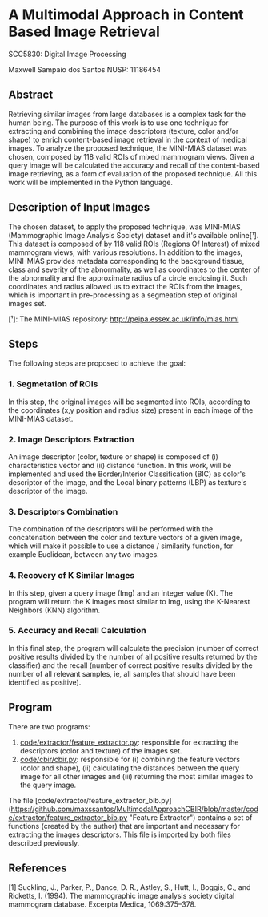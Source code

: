 # A Multimodal Approach in Content Based Image Retrieval

SCC5830: Digital Image Processing

Maxwell Sampaio dos Santos NUSP: 11186454


## Abstract
Retrieving similar images from large databases is a complex task for the human being. The purpose of this work is to use one technique for extracting and combining the image descriptors (texture, color and/or shape) to enrich content-based image retrieval in the context of medical images. To analyze the proposed technique, the MINI-MIAS dataset was chosen, composed by 118 valid ROIs of mixed mammogram views. Given a query image will be calculated the accuracy and recall of the content-based image retrieving, as a form of evaluation of the proposed technique. All this work will be implemented in the Python language.


## Description of Input Images
The chosen dataset, to apply the proposed technique, was MINI-MIAS (Mammographic Image Analysis Society) dataset and it's available online[¹]. This dataset is composed of by 118 valid ROIs (Regions Of Interest) of mixed mammogram views, with various resolutions. In addition to the images, MINI-MIAS provides metadata corresponding to the background tissue, class and severity of the abnormality, as well as coordinates to the center of the abnormality and the approximate radius of a circle enclosing it. Such coordinates and radius allowed us to extract the ROIs from the images, which is important in pre-processing as a segmeation step of original images set.

[¹]: The MINI-MIAS repository: http://peipa.essex.ac.uk/info/mias.html


## Steps
The following steps are proposed to achieve the goal:

### 1. Segmetation of ROIs
In this step, the original images will be segmented into ROIs, according to the coordinates (x,y position and radius size) present in each image of the MINI-MIAS dataset.

### 2. Image Descriptors Extraction
An image descriptor (color, texture or shape) is composed of (i) characteristics vector and (ii) distance function. In this work, will be implemented and used the Border/Interior Classification (BIC) as color's descriptor of the image, and the Local binary patterns (LBP) as texture's descriptor of the image.

### 3. Descriptors Combination
The combination of the descriptors will be performed with the concatenation between the color and texture vectors of a given image, which will make it possible to use a distance / similarity function, for example Euclidean, between any two images.

### 4. Recovery of K Similar Images
In this step, given a query image (Img) and an integer value (K). The program will return the K images most similar to Img, using the K-Nearest Neighbors (KNN) algorithm.

### 5. Accuracy and Recall Calculation
In this final step, the program will calculate the precision (number of correct positive results divided by the number of all positive results returned by the classifier) and the recall (number of correct positive results divided by the number of all relevant samples, ie, all samples that should have been identified as positive).


## Program
There are two programs:
1. [code/extractor/feature_extractor.py](https://github.com/maxssantos/MultimodalApproachCBIR/blob/master/code/extractor/feature_extractor.py "Feature Extractor"):  responsible for extracting the descriptors (color and texture) of the images set.
2. [code/cbir/cbir.py](https://github.com/maxssantos/MultimodalApproachCBIR/blob/master/code/cbir/cbir.py "Mammographics CBIR"): responsible for (i) combining the feature vectors (color and shape), (ii) calculating the distances between the query image for all other images and (iii) returning the most similar images to the query image.

The file [code/extractor/feature_extractor_bib.py] (https://github.com/maxssantos/MultimodalApproachCBIR/blob/master/code/extractor/feature_extractor_bib.py "Feature Extractor") contains a set of functions (created by the author) that are important and necessary for extracting the images descriptors. This file is imported by both files described previously.

## References
[1] Suckling, J., Parker, P., Dance, D. R., Astley, S., Hutt, I., Boggis, C., and Ricketts, I.
(1994). The mammographic image analysis society digital mammogram database.
Excerpta Medica, 1069:375–378.
